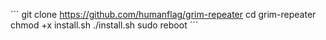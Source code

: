´´´
git clone https://github.com/humanflag/grim-repeater
cd grim-repeater
chmod +x install.sh
./install.sh
sudo reboot
´´´